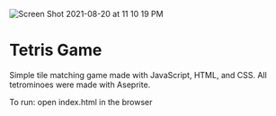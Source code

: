 ![Screen Shot 2021-08-20 at 11 10 19 PM](https://user-images.githubusercontent.com/21182414/130310479-16d7c520-06d8-4d3e-a968-b1fdd4148205.png)
# Tetris Game
Simple tile matching game made with JavaScript, HTML, and CSS. All tetrominoes were made with Aseprite.

To run: open index.html in the browser
